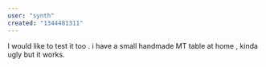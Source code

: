 ```yaml
---
user: "synth"
created: "1344481311"
---
```


I would like to test it too . i have a small handmade MT table at home , kinda ugly but it works. 
